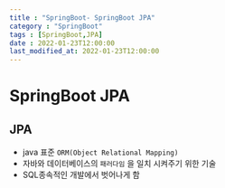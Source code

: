 ```yaml
---
title : "SpringBoot- SpringBoot JPA"
category : "SpringBoot"
tags : [SpringBoot,JPA]
date : 2022-01-23T12:00:00
last_modified_at: 2022-01-23T12:00:00
---
```


# SpringBoot JPA

## JPA

- java 표준 `ORM(Object Relational Mapping)`
- 자바와 데이터베이스의 `패러다임` 을 일치 시켜주기 위한 기술
- SQL종속적인 개발에서 벗어나게 함